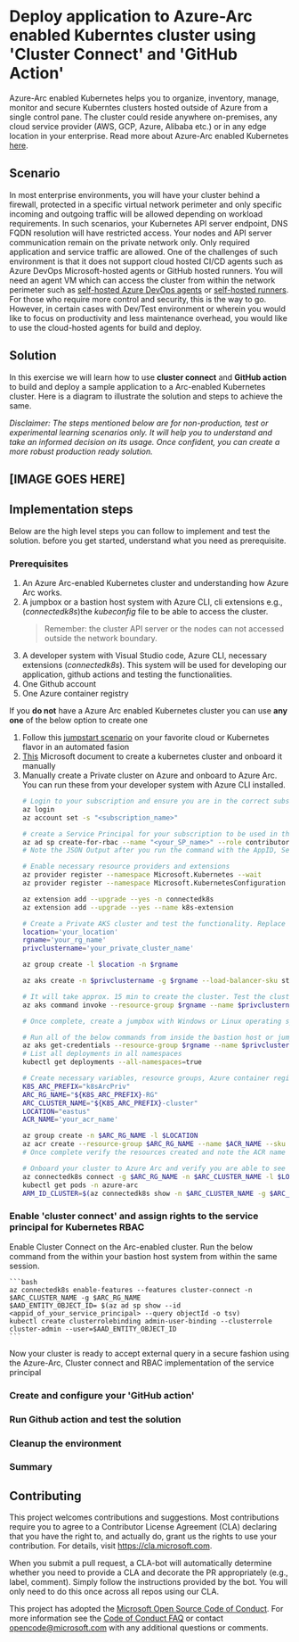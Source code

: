 # Deploy application to Azure-Arc enabled Kuberntes cluster using 'Cluster Connect' and 'GitHub Action'

Azure-Arc enabled Kubernetes helps you to organize, inventory, manage, monitor and secure Kuberntes clusters hosted outside of Azure from a single control pane. The cluster could reside anywhere on-premises, any cloud service provider (AWS, GCP, Azure, Alibaba etc.) or in any edge location in your enterprise. Read more about Azure-Arc enabled Kubernetes [here](https://docs.microsoft.com/en-us/azure/azure-arc/kubernetes/overview).

## Scenario

In most enterprise environments, you will have your cluster behind a firewall, protected in a specific virtual network perimeter and only specific incoming and outgoing traffic will be allowed depending on workload requirements. In such scenarios, your Kubernetes API server endpoint, DNS FQDN resolution will have restricted access. Your nodes and API server communication remain on the private network only. Only required application and service traffic are allowed. One of the challenges of such environment is that it does not support cloud hosted CI/CD agents such as Azure DevOps Microsoft-hosted agents or GitHub hosted runners. You will need an agent VM which can access the cluster from within the network perimeter such as [self-hosted Azure DevOps agents](https://docs.microsoft.com/en-us/azure/devops/pipelines/agents/agents?tabs=browser&view=azure-devops) or [self-hosted runners](https://docs.github.com/en/enterprise-server@3.2/actions/hosting-your-own-runners/about-self-hosted-runners). For those who require more control and security, this is the way to go. However, in certain cases with Dev/Test environment or wherein you would like to focus on productivity and less maintenance overhead, you would like to use the cloud-hosted agents for build and deploy.  

## Solution

In this exercise we will learn how to use **cluster connect** and **GitHub action** to build and deploy a sample application to a Arc-enabled Kubernetes cluster. Here is a diagram to illustrate the solution and steps to achieve the same.

*Disclaimer: The steps mentioned below are for non-production, test or experimental learning scenarios only. It will help you to understand and take an informed decision on its usage. Once confident, you can create a more robust production ready solution.*

[IMAGE GOES HERE]
------
## Implementation steps
Below are the high level steps you can follow to implement and test the solution. before you get started, understand what you need as prerequisite.
### Prerequisites
1. An Azure Arc-enabled Kubernetes cluster and understanding how Azure Arc works.
1. A jumpbox or a bastion host system with Azure CLI, cli extensions e.g., (*connectedk8s*)the *kubeconfig* file to be able to access the cluster.
    > Remember: the cluster API server or the nodes can not accessed outside the network boundary.
1. A developer system with Visual Studio code, Azure CLI, necessary extensions (*connectedk8s*). This system will be used for developing our application, github actions and testing the functionalities.
1. One Github account
1. One Azure container registry

If you **do not** have a Azure Arc enabled Kubernetes cluster you can use **any one** of the below option to create one
1. Follow this [jumpstart scenario](https://azurearcjumpstart.io/azure_arc_jumpstart/azure_arc_k8s/) on your favorite cloud or Kubernetes flavor in an automated fasion
1. [This](https://docs.microsoft.com/en-us/azure/azure-arc/kubernetes/quickstart-connect-cluster?tabs=azure-cli) Microsoft document to create a kubernetes cluster and onboard it manually
1. Manually create a Private cluster on Azure and onboard to Azure Arc. You can run these from your developer system with Azure CLI installed.
    ```bash
    # Login to your subscription and ensure you are in the correct subscription
    az login
    az account set -s "<subscription_name>"
    
    # create a Service Principal for your subscription to be used in this exercise
    az ad sp create-for-rbac --name "<your_SP_name>" --role contributor --scopes /subscriptions/<subscription_id>/resourceGroups/<your_rg_name> --sdk-auth
    # Note the JSON Output after you run the command with the AppID, Secret, Tenant ID and Subscription ID
    
    # Enable necessary resource providers and extensions
    az provider register --namespace Microsoft.Kubernetes --wait
    az provider register --namespace Microsoft.KubernetesConfiguration --wait

    az extension add --upgrade --yes -n connectedk8s
    az extension add --upgrade --yes --name k8s-extension

    # Create a Private AKS cluster and test the functionality. Replace the location and resource group, cluster name with as per your choice.
    location='your_location'
    rgname='your_rg_name'
    privclustername='your_private_cluster_name'
    
    az group create -l $location -n $rgname

    az aks create -n $privclustername -g $rgname --load-balancer-sku standard --enable-private-cluster --enable-managed-identity --private-dns-zone system --disable-public-fqdn
    
    # It will take approx. 15 min to create the cluster. Test the cluster resources once complete. 'command invoke' command helps authenticate using Azure APIs and run the command against your Private cluster.
    az aks command invoke --resource-group $rgname --name $privclustername --command "kubectl get pods -n kube-system"

    # Once complete, create a jumpbox with Windows or Linux operating system in the same subnet where your AKS nodes exist. Ensure you have Azure CLI and necessary extensions installed as mentioned above.

    # Run all of the below commands from inside the bastion host or jumpbox once you login to the subscription using Azure CLI.
    az aks get-credentials --resource-group $rgname --name $privclustername
    # List all deployments in all namespaces
    kubectl get deployments --all-namespaces=true
    
    # Create necessary variables, resource groups, Azure container registry before onboarding your cluster to Azure Arc. Feel free to change the values below to more appropriate ones as you may think fit.
    K8S_ARC_PREFIX="k8sArcPriv"
    ARC_RG_NAME="${K8S_ARC_PREFIX}-RG"
    ARC_CLUSTER_NAME="${K8S_ARC_PREFIX}-cluster"
    LOCATION="eastus"
    ACR_NAME='your_acr_name'
    
    az group create -n $ARC_RG_NAME -l $LOCATION
    az acr create --resource-group $ARC_RG_NAME --name $ACR_NAME --sku Basic
    # Once complete verify the resources created and note the ACR name for future use. It will be in the form of <your_acr_name>.azurecr.io
    
    # Onboard your cluster to Azure Arc and verify you are able to see all pods running and you are able to see the resources on Azure Portal.
    az connectedk8s connect -g $ARC_RG_NAME -n $ARC_CLUSTER_NAME -l $LOCATION
    kubectl get pods -n azure-arc
    ARM_ID_CLUSTER=$(az connectedk8s show -n $ARC_CLUSTER_NAME -g $ARC_RG_NAME --query id -o tsv)
 
    ```
### Enable 'cluster connect' and assign rights to the service principal for Kubernetes RBAC
Enable Cluster Connect on the Arc-enabled cluster. Run the below command from the within your bastion host system from within the same session.
    
    ```bash
    az connectedk8s enable-features --features cluster-connect -n $ARC_CLUSTER_NAME -g $ARC_RG_NAME
    $AAD_ENTITY_OBJECT_ID= $(az ad sp show --id <appid_of_your_service_principal> --query objectId -o tsv)
    kubectl create clusterrolebinding admin-user-binding --clusterrole cluster-admin --user=$AAD_ENTITY_OBJECT_ID
    ```
Now your cluster is ready to accept external query in a secure fashion using the Azure-Arc, Cluster connect and RBAC implementation of the service principal
### Create and configure your 'GitHub action'


### Run Github action and test the solution

### Cleanup the environment


### Summary








## Contributing

This project welcomes contributions and suggestions. Most contributions require you to agree to a
Contributor License Agreement (CLA) declaring that you have the right to, and actually do, grant us
the rights to use your contribution. For details, visit https://cla.microsoft.com.

When you submit a pull request, a CLA-bot will automatically determine whether you need to provide
a CLA and decorate the PR appropriately (e.g., label, comment). Simply follow the instructions
provided by the bot. You will only need to do this once across all repos using our CLA.

This project has adopted the [Microsoft Open Source Code of Conduct](https://opensource.microsoft.com/codeofconduct/).
For more information see the [Code of Conduct FAQ](https://opensource.microsoft.com/codeofconduct/faq/) or
contact [opencode@microsoft.com](mailto:opencode@microsoft.com) with any additional questions or comments.
